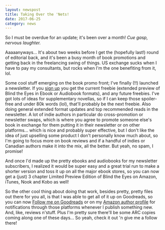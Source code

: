 ```yaml
---
layout: newspost
title: Taking Over the 'Nets!
date: 2017-06-25
category: news
---
```


So I must be overdue for an update; it's been over a month! *Cue gasp, nervous laughter.*

Aaaaanyways... It's about two weeks before I get the (hopefully last!) round of editorial back, and it's been a busy month of book promotions and getting back in the freelancing swing of things. US exchange sucks when I have to pay my consultants, but rocks when I'm the one benefiting from it, lol.

Some cool stuff emerging on the book promo front; I've finally (!!) launched a newsletter. If you [sign up](http://eepurl.com/cSevwn) you get the current freebie (extended preview of Blind the Eyes in Ebook or Audiobook formats), and any future freebies. I've got lots of ideas for supplementary novellas, so if I can keep those spoiler-free and under 80k words (lol), that'll probably be the next freebie. Also doing general extended format updates and top recommended reads in the newsletter. A lot of indie authors in particular do cross-promotion or newsletter swaps, which is where you agree to promote someone else's book in exchange for them putting it in their newsletter or on other platforms... which is nice and probably super effective, but I don't like the idea of just upselling some product I don't personally know much about, so I'm going to focus more on book reviews and if a handful of indies or Canadian authors make it into the mix, all the better. But yeah, no spam, I promise!

And once I'd made up the pretty ebooks and audiobooks for my newsletter subscribers, I realized it would be super easy and a great trial run to make a shorter version and toss it up on all the major ebook stores, so you can now get a (just) 3 chapter Limited Preview Edition of Blind the Eyes on Amazon, iTunes, Nook and Kobo as well!

So the other cool thing about doing that work, besides pretty, pretty files out there for you all, is that I was able to get all of it up on Goodreads, so you can now [Follow me on Goodreads](https://www.goodreads.com/kaiespace) or on my [Amazon author profile](http://amazon.com/author/kawiggins) for notifications through those platforms whenever I publish something new. And, like, reviews n'stuff. Plus I'm pretty sure there'll be some ARC copies coming along one of these days... So yeah, check it out 'n give me a follow there!
